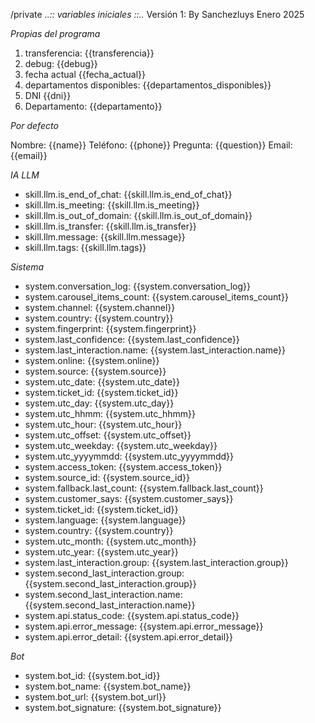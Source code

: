 /private
*..:: variables iniciales ::..*
Versión 1: By Sanchezluys Enero 2025

*Propias del programa*

1. transferencia: {{transferencia}}
2. debug: {{debug}}
3. fecha actual {{fecha_actual}}
4. departamentos disponibles: {{departamentos_disponibles}}
5. DNI {{dni}}
6. Departamento: {{departamento}}

*Por defecto*

Nombre: {{name}}
Teléfono: {{phone}}
Pregunta: {{question}}
Email: {{email}}

*IA LLM*

- skill.llm.is_end_of_chat: {{skill.llm.is_end_of_chat}}
- skill.llm.is_meeting: {{skill.llm.is_meeting}}
- skill.llm.is_out_of_domain: {{skill.llm.is_out_of_domain}}
- skill.llm.is_transfer: {{skill.llm.is_transfer}}
- skill.llm.message: {{skill.llm.message}}
- skill.llm.tags: {{skill.llm.tags}}

*Sistema*

- system.conversation_log: {{system.conversation_log}}
- system.carousel_items_count: {{system.carousel_items_count}}
- system.channel: {{system.channel}}
- system.country: {{system.country}}
- system.fingerprint: {{system.fingerprint}}
- system.last_confidence: {{system.last_confidence}}
- system.last_interaction.name: {{system.last_interaction.name}}
- system.online: {{system.online}}
- system.source: {{system.source}}
- system.utc_date: {{system.utc_date}}
- system.ticket_id: {{system.ticket_id}}
- system.utc_day: {{system.utc_day}}
- system.utc_hhmm: {{system.utc_hhmm}}
- system.utc_hour: {{system.utc_hour}}
- system.utc_offset: {{system.utc_offset}}
- system.utc_weekday: {{system.utc_weekday}}
- system.utc_yyyymmdd: {{system.utc_yyyymmdd}}
- system.access_token: {{system.access_token}}
- system.source_id: {{system.source_id}}
- system.fallback.last_count: {{system.fallback.last_count}}
- system.customer_says: {{system.customer_says}}
- system.ticket_id: {{system.ticket_id}}
- system.language: {{system.language}}
- system.country: {{system.country}}
- system.utc_month: {{system.utc_month}}
- system.utc_year: {{system.utc_year}}
- system.last_interaction.group: {{system.last_interaction.group}}
- system.second_last_interaction.group: {{system.second_last_interaction.group}}
- system.second_last_interaction.name: {{system.second_last_interaction.name}}
- system.api.status_code: {{system.api.status_code}}
- system.api.error_message: {{system.api.error_message}}
- system.api.error_detail: {{system.api.error_detail}}

*Bot*

- system.bot_id: {{system.bot_id}}
- system.bot_name: {{system.bot_name}}
- system.bot_url: {{system.bot_url}}
- system.bot_signature: {{system.bot_signature}}